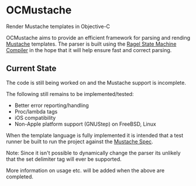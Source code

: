 OCMustache
==========

Render Mustache templates in Objective-C

OCMustache aims to provide an efficient framework for parsing and rending
[Mustache][mustache] templates. The parser is built using the [Ragel State Machine
Compiler][ragel] in the hope that it will help ensure fast and correct parsing.

[mustache]: http://mustache.github.com/
[ragel]: http://www.complang.org/ragel/

Current State
-------------

The code is still being worked on and the Mustache support is incomplete.

The following still remains to be implemented/tested:

* Better error reporting/handling
* Proc/lambda tags
* iOS compatibility
* Non-Apple platform support (GNUStep) on FreeBSD, Linux

When the template language is fully implemented it is intended that a test
runner be built to run the project against the [Mustache Spec][spec].

[spec]: http://github.com/pvande/Mustache-Spec

Note: Since it isn't possible to dynamically change the parser its unlikely that
the set delimiter tag will ever be supported.

More information on usage etc. will be added when the above are completed.

